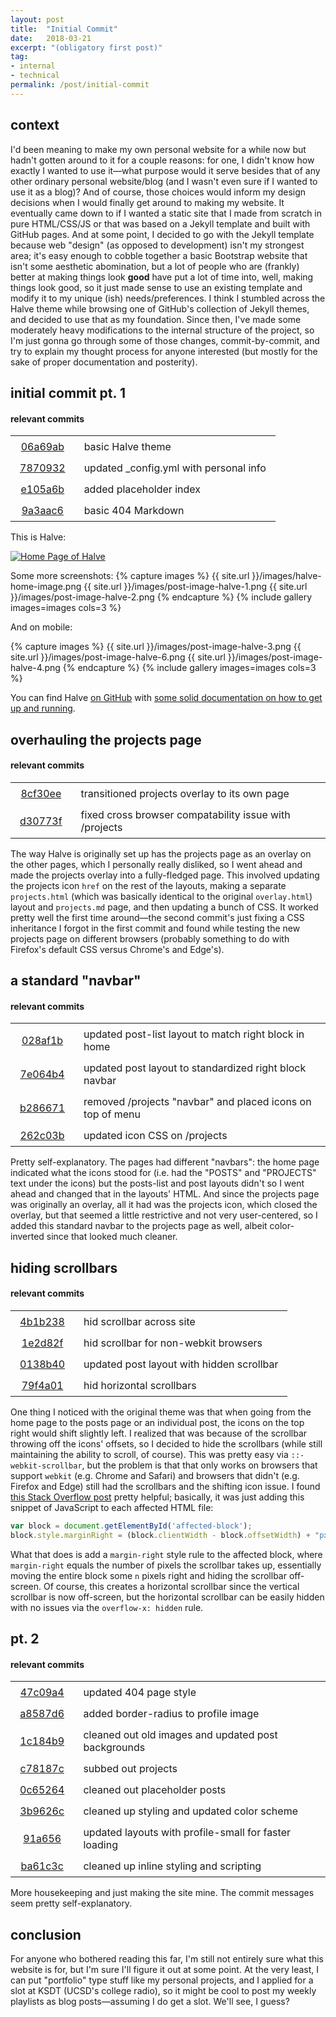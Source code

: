 ```yaml
---
layout: post
title:  "Initial Commit"
date:   2018-03-21
excerpt: "(obligatory first post)"
tag:
- internal
- technical
permalink: /post/initial-commit
---
```


<style>
table {
  width: 100%;
}
table, tr, td {
  border: none;
}
th, td {
  padding: 15px;
  padding-top: 7px;
  padding-bottom: 7px;
}
td:first-child {
  text-align: center;
}
td:last-child {
  text-align: left;
}
tr:hover {
  background-color: #f5f5f5;
}
</style>

## context
I'd been meaning to make my own personal website for a while now but hadn't gotten around to it for a couple reasons: for one, I didn't know how exactly I wanted to use it&mdash;what purpose would it serve besides that of any other ordinary personal website/blog (and I wasn't even sure if I wanted to use it as a blog)? And of course, those choices would inform my design decisions when I would finally get around to making my website. It eventually came down to if I wanted a static site that I made from scratch in pure HTML/CSS/JS or that was based on a Jekyll template and built with GitHub pages. And at some point, I decided to go with the Jekyll template because web "design" (as opposed to development) isn't my strongest area; it's easy enough to cobble together a basic Bootstrap website that isn't some aesthetic abomination, but a lot of people who are (frankly) better at making things look **good** have put a lot of time into, well, making things look good, so it just made sense to use an existing template and modify it to my unique (ish) needs/preferences. I think I stumbled across the Halve theme while browsing one of GitHub's collection of Jekyll themes, and decided to use that as my foundation. Since then, I've made some moderately heavy modifications to the internal structure of the project, so I'm just gonna go through some of those changes, commit-by-commit, and try to explain my thought process for anyone interested (but mostly for the sake of proper documentation and posterity).

## initial commit pt. 1
#### relevant commits

<table>
  <tr>
    <td class="sha">
      <a href="https://github.com/sumeet-bansal/sumeet-bansal.github.io/commit/06a69ab4b1bdd8ea98247ec848d0df9618d1b6ce">
        06a69ab
      </a>
    </td>
    <td class="message">
      basic Halve theme
    </td>
  </tr>
  <tr>
    <td class="sha">
      <a href="https://github.com/sumeet-bansal/sumeet-bansal.github.io/commit/78709324e62f572f2fd5155a26546e8384a35739">
        7870932
      </a>
    </td>
    <td class="message">
      updated _config.yml with personal info
    </td>
  </tr>
  <tr>
    <td class="sha">
      <a href="https://github.com/sumeet-bansal/sumeet-bansal.github.io/commit/e105a6b8ef76cb968b612be85912a56dea118658">
        e105a6b
      </a>
    </td>
    <td class="message">
      added placeholder index
    </td>
  </tr>
  <tr>
    <td class="sha">
      <a href="https://github.com/sumeet-bansal/sumeet-bansal.github.io/commit/9a3aac671ead06adb2b4d0ee9803d67cd5dbb91f">
        9a3aac6
      </a>
    </td>
    <td class="message">
      basic 404 Markdown
    </td>
  </tr>
</table>

This is Halve:

<a href="{{ site.url }}/images/halve-home-image.png"><img src="{{ site.url }}/images/halve-home-image.png" alt="Home Page of Halve"></a>  

Some more screenshots:
{% capture images %}
	{{ site.url }}/images/halve-home-image.png
	{{ site.url }}/images/post-image-halve-1.png
	{{ site.url }}/images/post-image-halve-2.png
{% endcapture %}
{% include gallery images=images cols=3 %}

And on mobile:

{% capture images %}
	{{ site.url }}/images/post-image-halve-3.png
	{{ site.url }}/images/post-image-halve-6.png
	{{ site.url }}/images/post-image-halve-4.png
{% endcapture %}
{% include gallery images=images cols=3 %}
      
You can find Halve [on GitHub](https://github.com/TaylanTatli/Halve) with [some solid documentation on how to get up and running](https://taylantatli.github.io/Halve/halve-theme/).

## overhauling the projects page
#### relevant commits
<table>
  <tr>
    <td class="sha">
      <a href="https://github.com/sumeet-bansal/sumeet-bansal.github.io/commit/8cf30eefe9d6538a9105903d3524eed859d3e1c3">
        8cf30ee
      </a>
    </td>
    <td class="message">
      transitioned projects overlay to its own page
    </td>
  </tr>
  <tr>
    <td class="sha">
      <a href="https://github.com/sumeet-bansal/sumeet-bansal.github.io/commit/d30773fe477afbaad54df6a571d73e895dfec0e3">
        d30773f
      </a>
    </td>
    <td class="message">
      fixed cross browser compatability issue with /projects
    </td>
  </tr>
</table>

The way Halve is originally set up has the projects page as an overlay on the other pages, which I personally really disliked, so I went ahead and made the projects overlay into a fully-fledged page. This involved updating the projects icon `href` on the rest of the layouts, making a separate `projects.html` (which was basically identical to the original `overlay.html`) layout and `projects.md` page, and then updating a bunch of CSS. It worked pretty well the first time around&mdash;the second commit's just fixing a CSS inheritance I forgot in the first commit and found while testing the new projects page on different browsers (probably something to do with Firefox's default CSS versus Chrome's and Edge's).

## a standard "navbar"
#### relevant commits
<table>
  <tr>
    <td class="sha">
      <a href="https://github.com/sumeet-bansal/sumeet-bansal.github.io/commit/028af1ba7cb7b642b79915faa8cfb77456392ec0">
        028af1b
      </a>
    </td>
    <td class="message">
      updated post-list layout to match right block in home
    </td>
  </tr>
  <tr>
    <td class="sha">
      <a href="https://github.com/sumeet-bansal/sumeet-bansal.github.io/commit/7e064b4317026d4103163e9dddb3c5a3f2e74686">
        7e064b4
      </a>
    </td>
    <td class="message">
      updated post layout to standardized right block navbar
    </td>
  </tr>
  <tr>
    <td class="sha">
      <a href="https://github.com/sumeet-bansal/sumeet-bansal.github.io/commit/b286671102525e367d1ad551fe504267e3417581">
        b286671
      </a>
    </td>
    <td class="message">
      removed /projects "navbar" and placed icons on top of menu
    </td>
  </tr>
  <tr>
    <td class="sha">
      <a href="https://github.com/sumeet-bansal/sumeet-bansal.github.io/commit/262c03b7a649c9ea71ddf1e4a65ce6493e8b1a58">
        262c03b
      </a>
    </td>
    <td class="message">
      updated icon CSS on /projects
    </td>
  </tr>
</table>

Pretty self-explanatory. The pages had different "navbars": the home page indicated what the icons stood for (i.e. had the "POSTS" and "PROJECTS" text under the icons) but the posts-list and post layouts didn't so I went ahead and changed that in the layouts' HTML. And since the projects page was originally an overlay, all it had was the projects icon, which closed the overlay, but that seemed a little restrictive and not very user-centered, so I added this standard navbar to the projects page as well, albeit color-inverted since that looked much cleaner.

## hiding scrollbars
#### relevant commits

<table>
  <tr>
    <td class="sha">
      <a href="https://github.com/sumeet-bansal/sumeet-bansal.github.io/commit/4b1b238654cad3b05aaad2a52ecc9dbdbc909542">
        4b1b238
      </a>
    </td>
    <td class="message">
      hid scrollbar across site
    </td>
  </tr>
  <tr>
    <td class="sha">
      <a href="https://github.com/sumeet-bansal/sumeet-bansal.github.io/commit/1e2d82f50e7b48e8efe355edc2096137440ee793">
        1e2d82f
      </a>
    </td>
    <td class="message">
      hid scrollbar for non-webkit browsers
    </td>
  </tr>
  <tr>
    <td class="sha">
      <a href="https://github.com/sumeet-bansal/sumeet-bansal.github.io/commit/0138b40455c439fd24101e9a9e6878e0919b3164">
        0138b40
      </a>
    </td>
    <td class="message">
      updated post layout with hidden scrollbar
    </td>
  </tr>
  <tr>
    <td class="sha">
      <a href="https://github.com/sumeet-bansal/sumeet-bansal.github.io/commit/79f4a017ec65077a04058601825efc3f4358072a">
        79f4a01
      </a>
    </td>
    <td class="message">
      hid horizontal scrollbars
    </td>
  </tr>
</table>

One thing I noticed with the original theme was that when going from the home page to the posts page or an individual post, the icons on the top right would shift slightly left. I realized that was because of the scrollbar throwing off the icons' offsets, so I decided to hide the scrollbars (while still maintaining the ability to scroll, of course). This was pretty easy via `::-webkit-scrollbar`, but the problem is that that only works on browsers that support `webkit` (e.g. Chrome and Safari) and browsers that didn't (e.g. Firefox and Edge) still had the scrollbars and the shifting icon issue. I found [this Stack Overflow post](https://stackoverflow.com/questions/16670931/hide-scroll-bar-but-while-still-being-able-to-scroll) pretty helpful; basically, it was just adding this snippet of JavaScript to each affected HTML file:
```javascript
var block = document.getElementById('affected-block');
block.style.marginRight = (block.clientWidth - block.offsetWidth) + "px";
```
What that does is add a `margin-right` style rule to the affected block, where `margin-right` equals the number of pixels the scrollbar takes up, essentially moving the entire block some `n` pixels right and hiding the scrollbar off-screen. Of course, this creates a horizontal scrollbar since the vertical scrollbar is now off-screen, but the horizontal scrollbar can be easily hidden with no issues via the `overflow-x: hidden` rule.

## pt. 2
#### relevant commits

<table>
  <tr>
    <td class="sha">
      <a href="https://github.com/sumeet-bansal/sumeet-bansal.github.io/commit/47c09a420c7182286b047c68e9bb5791c3d14220">
        47c09a4
      </a>
    </td>
    <td class="message">
      updated 404 page style
    </td>
  </tr>
  <tr>
    <td class="sha">
      <a href="https://github.com/sumeet-bansal/sumeet-bansal.github.io/commit/a8587d67b16ace9a608a4a55c5b214afb28cc632">
        a8587d6
      </a>
    </td>
    <td class="message">
      added border-radius to profile image
    </td>
  </tr>
  <tr>
    <td class="sha">
      <a href="https://github.com/sumeet-bansal/sumeet-bansal.github.io/commit/1c184b9668c0d8e32bf7ea6db890a52bb09b04b5">
        1c184b9
      </a>
    </td>
    <td class="message">
      cleaned out old images and updated post backgrounds
    </td>
  </tr>
  <tr>
    <td class="sha">
      <a href="https://github.com/sumeet-bansal/sumeet-bansal.github.io/commit/c78187c970ddafcb67eafb6f389ff36e220dbf1a">
        c78187c
      </a>
    </td>
    <td class="message">
      subbed out projects
    </td>
  </tr>
  <tr>
    <td class="sha">
      <a href="https://github.com/sumeet-bansal/sumeet-bansal.github.io/commit/0c65264a3d4194f9a4783daf04c1e311085cb814">
        0c65264
      </a>
    </td>
    <td class="message">
      cleaned out placeholder posts
    </td>
  </tr>
  <tr>
    <td class="sha">
      <a href="https://github.com/sumeet-bansal/sumeet-bansal.github.io/commit/3b9626c42a21be4eae50a4a379dcceb0bd4422f8">
        3b9626c
      </a>
    </td>
    <td class="message">
      cleaned up styling and updated color scheme
    </td>
  </tr>
  <tr>
    <td class="sha">
      <a href="https://github.com/sumeet-bansal/sumeet-bansal.github.io/commit/91a65685c0145f538d95343c5f1a433e1aeb3dfb">
        91a656
      </a>
    </td>
    <td class="message">
      updated layouts with profile-small for faster loading
    </td>
  </tr>
  <tr>
    <td class="sha">
      <a href="https://github.com/sumeet-bansal/sumeet-bansal.github.io/commit/ba61c3cfb549010b70628a2d562666abfb937ad7">
        ba61c3c
      </a>
    </td>
    <td class="message">
      cleaned up inline styling and scripting
    </td>
  </tr>
</table>

More housekeeping and just making the site mine. The commit messages seem pretty self-explanatory.

## conclusion
For anyone who bothered reading this far, I'm still not entirely sure what this website is for, but I'm sure I'll figure it out at some point. At the very least, I can put "portfolio" type stuff like my personal projects, and I applied for a slot at KSDT (UCSD's college radio), so it might be cool to post my weekly playlists as blog posts&mdash;assuming I do get a slot. We'll see, I guess?